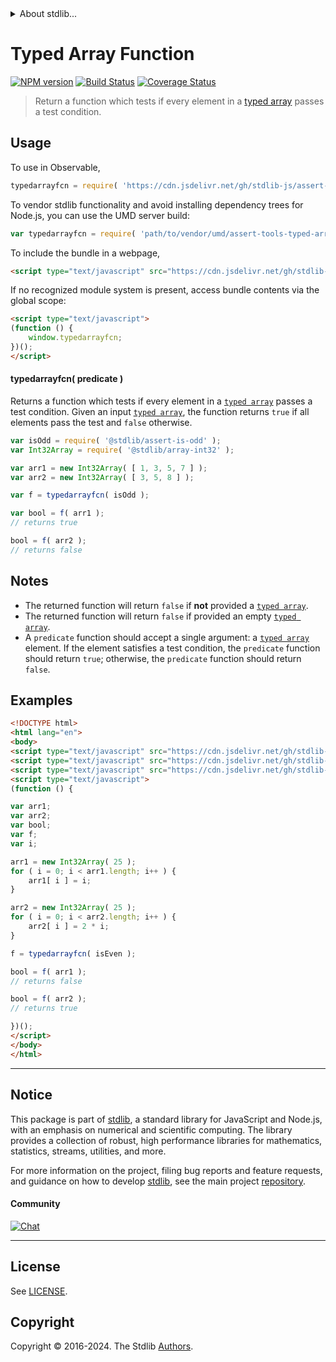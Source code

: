 <!--

@license Apache-2.0

Copyright (c) 2018 The Stdlib Authors.

Licensed under the Apache License, Version 2.0 (the "License");
you may not use this file except in compliance with the License.
You may obtain a copy of the License at

   http://www.apache.org/licenses/LICENSE-2.0

Unless required by applicable law or agreed to in writing, software
distributed under the License is distributed on an "AS IS" BASIS,
WITHOUT WARRANTIES OR CONDITIONS OF ANY KIND, either express or implied.
See the License for the specific language governing permissions and
limitations under the License.

-->


<details>
  <summary>
    About stdlib...
  </summary>
  <p>We believe in a future in which the web is a preferred environment for numerical computation. To help realize this future, we've built stdlib. stdlib is a standard library, with an emphasis on numerical and scientific computation, written in JavaScript (and C) for execution in browsers and in Node.js.</p>
  <p>The library is fully decomposable, being architected in such a way that you can swap out and mix and match APIs and functionality to cater to your exact preferences and use cases.</p>
  <p>When you use stdlib, you can be absolutely certain that you are using the most thorough, rigorous, well-written, studied, documented, tested, measured, and high-quality code out there.</p>
  <p>To join us in bringing numerical computing to the web, get started by checking us out on <a href="https://github.com/stdlib-js/stdlib">GitHub</a>, and please consider <a href="https://opencollective.com/stdlib">financially supporting stdlib</a>. We greatly appreciate your continued support!</p>
</details>

# Typed Array Function

[![NPM version][npm-image]][npm-url] [![Build Status][test-image]][test-url] [![Coverage Status][coverage-image]][coverage-url] <!-- [![dependencies][dependencies-image]][dependencies-url] -->

> Return a function which tests if every element in a [typed array][mdn-typed-array] passes a test condition.



<section class="usage">

## Usage

To use in Observable,

```javascript
typedarrayfcn = require( 'https://cdn.jsdelivr.net/gh/stdlib-js/assert-tools-typed-array-function@v0.2.0-umd/browser.js' )
```

To vendor stdlib functionality and avoid installing dependency trees for Node.js, you can use the UMD server build:

```javascript
var typedarrayfcn = require( 'path/to/vendor/umd/assert-tools-typed-array-function/index.js' )
```

To include the bundle in a webpage,

```html
<script type="text/javascript" src="https://cdn.jsdelivr.net/gh/stdlib-js/assert-tools-typed-array-function@v0.2.0-umd/browser.js"></script>
```

If no recognized module system is present, access bundle contents via the global scope:

```html
<script type="text/javascript">
(function () {
    window.typedarrayfcn;
})();
</script>
```

<a name="typedarrayfcn"></a>

#### typedarrayfcn( predicate )

Returns a function which tests if every element in a [`typed array`][mdn-typed-array] passes a test condition. Given an input [`typed array`][mdn-typed-array], the function returns `true` if all elements pass the test and `false` otherwise.

```javascript
var isOdd = require( '@stdlib/assert-is-odd' );
var Int32Array = require( '@stdlib/array-int32' );

var arr1 = new Int32Array( [ 1, 3, 5, 7 ] );
var arr2 = new Int32Array( [ 3, 5, 8 ] );

var f = typedarrayfcn( isOdd );

var bool = f( arr1 );
// returns true

bool = f( arr2 );
// returns false
```

</section>

<!-- /.usage -->

<section class="notes">

## Notes

-   The returned function will return `false` if **not** provided a [`typed array`][mdn-typed-array].
-   The returned function will return `false` if provided an empty [`typed array`][mdn-typed-array].
-   A `predicate` function should accept a single argument: a [`typed array`][mdn-typed-array] element. If the element satisfies a test condition, the `predicate` function should return `true`; otherwise, the `predicate` function should return `false`.

</section>

<!-- /.notes -->

<section class="examples">

## Examples

<!-- eslint no-undef: "error" -->

```html
<!DOCTYPE html>
<html lang="en">
<body>
<script type="text/javascript" src="https://cdn.jsdelivr.net/gh/stdlib-js/assert-is-even@umd/browser.js"></script>
<script type="text/javascript" src="https://cdn.jsdelivr.net/gh/stdlib-js/array-int32@umd/browser.js"></script>
<script type="text/javascript" src="https://cdn.jsdelivr.net/gh/stdlib-js/assert-tools-typed-array-function@v0.2.0-umd/browser.js"></script>
<script type="text/javascript">
(function () {

var arr1;
var arr2;
var bool;
var f;
var i;

arr1 = new Int32Array( 25 );
for ( i = 0; i < arr1.length; i++ ) {
    arr1[ i ] = i;
}

arr2 = new Int32Array( 25 );
for ( i = 0; i < arr2.length; i++ ) {
    arr2[ i ] = 2 * i;
}

f = typedarrayfcn( isEven );

bool = f( arr1 );
// returns false

bool = f( arr2 );
// returns true

})();
</script>
</body>
</html>
```

</section>

<!-- /.examples -->

<!-- Section for related `stdlib` packages. Do not manually edit this section, as it is automatically populated. -->

<section class="related">

</section>

<!-- /.related -->

<!-- Section for all links. Make sure to keep an empty line after the `section` element and another before the `/section` close. -->


<section class="main-repo" >

* * *

## Notice

This package is part of [stdlib][stdlib], a standard library for JavaScript and Node.js, with an emphasis on numerical and scientific computing. The library provides a collection of robust, high performance libraries for mathematics, statistics, streams, utilities, and more.

For more information on the project, filing bug reports and feature requests, and guidance on how to develop [stdlib][stdlib], see the main project [repository][stdlib].

#### Community

[![Chat][chat-image]][chat-url]

---

## License

See [LICENSE][stdlib-license].


## Copyright

Copyright &copy; 2016-2024. The Stdlib [Authors][stdlib-authors].

</section>

<!-- /.stdlib -->

<!-- Section for all links. Make sure to keep an empty line after the `section` element and another before the `/section` close. -->

<section class="links">

[npm-image]: http://img.shields.io/npm/v/@stdlib/assert-tools-typed-array-function.svg
[npm-url]: https://npmjs.org/package/@stdlib/assert-tools-typed-array-function

[test-image]: https://github.com/stdlib-js/assert-tools-typed-array-function/actions/workflows/test.yml/badge.svg?branch=v0.2.0
[test-url]: https://github.com/stdlib-js/assert-tools-typed-array-function/actions/workflows/test.yml?query=branch:v0.2.0

[coverage-image]: https://img.shields.io/codecov/c/github/stdlib-js/assert-tools-typed-array-function/main.svg
[coverage-url]: https://codecov.io/github/stdlib-js/assert-tools-typed-array-function?branch=main

<!--

[dependencies-image]: https://img.shields.io/david/stdlib-js/assert-tools-typed-array-function.svg
[dependencies-url]: https://david-dm.org/stdlib-js/assert-tools-typed-array-function/main

-->

[chat-image]: https://img.shields.io/gitter/room/stdlib-js/stdlib.svg
[chat-url]: https://app.gitter.im/#/room/#stdlib-js_stdlib:gitter.im

[stdlib]: https://github.com/stdlib-js/stdlib

[stdlib-authors]: https://github.com/stdlib-js/stdlib/graphs/contributors

[umd]: https://github.com/umdjs/umd
[es-module]: https://developer.mozilla.org/en-US/docs/Web/JavaScript/Guide/Modules

[deno-url]: https://github.com/stdlib-js/assert-tools-typed-array-function/tree/deno
[deno-readme]: https://github.com/stdlib-js/assert-tools-typed-array-function/blob/deno/README.md
[umd-url]: https://github.com/stdlib-js/assert-tools-typed-array-function/tree/umd
[umd-readme]: https://github.com/stdlib-js/assert-tools-typed-array-function/blob/umd/README.md
[esm-url]: https://github.com/stdlib-js/assert-tools-typed-array-function/tree/esm
[esm-readme]: https://github.com/stdlib-js/assert-tools-typed-array-function/blob/esm/README.md
[branches-url]: https://github.com/stdlib-js/assert-tools-typed-array-function/blob/main/branches.md

[stdlib-license]: https://raw.githubusercontent.com/stdlib-js/assert-tools-typed-array-function/main/LICENSE

[mdn-typed-array]: https://developer.mozilla.org/en-US/docs/Web/JavaScript/Typed_arrays

</section>

<!-- /.links -->

